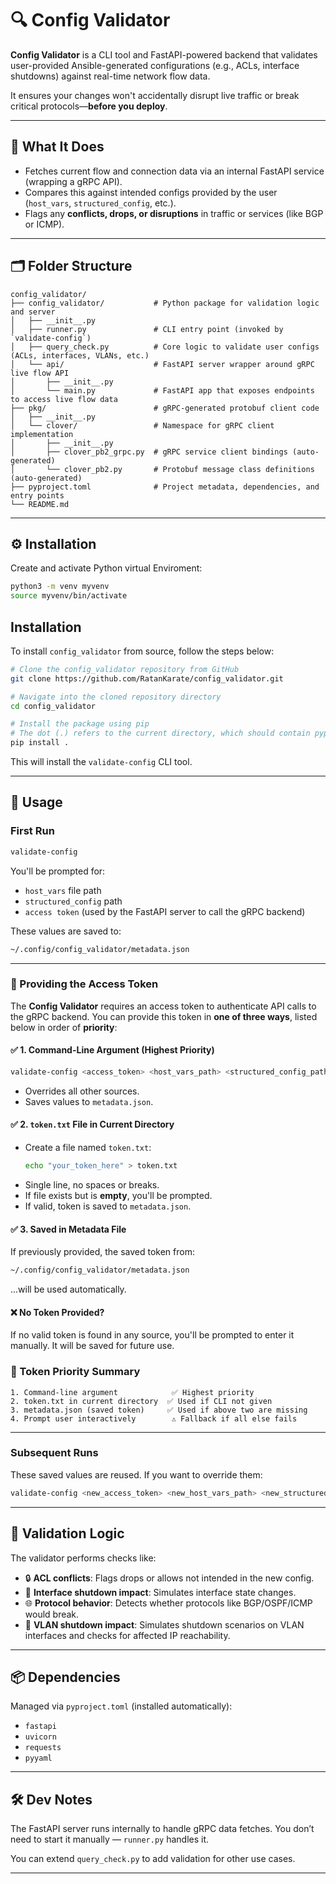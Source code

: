 # 🔍 Config Validator

**Config Validator** is a CLI tool and FastAPI-powered backend that validates user-provided Ansible-generated configurations (e.g., ACLs, interface shutdowns) against real-time network flow data.

It ensures your changes won't accidentally disrupt live traffic or break critical protocols—**before you deploy**.

---

## 🚀 What It Does

- Fetches current flow and connection data via an internal FastAPI service (wrapping a gRPC API).
- Compares this against intended configs provided by the user (`host_vars`, `structured_config`, etc.).
- Flags any **conflicts, drops, or disruptions** in traffic or services (like BGP or ICMP).

---

## 🗂️ Folder Structure

```
config_validator/
├── config_validator/           # Python package for validation logic and server
│   ├── __init__.py
│   ├── runner.py               # CLI entry point (invoked by `validate-config`)
│   ├── query_check.py          # Core logic to validate user configs (ACLs, interfaces, VLANs, etc.)
│   └── api/                    # FastAPI server wrapper around gRPC live flow API
│       ├── __init__.py
│       └── main.py             # FastAPI app that exposes endpoints to access live flow data
├── pkg/                        # gRPC-generated protobuf client code
│   ├── __init__.py
│   └── clover/                 # Namespace for gRPC client implementation
│       ├── __init__.py
│       ├── clover_pb2_grpc.py  # gRPC service client bindings (auto-generated)
│       └── clover_pb2.py       # Protobuf message class definitions (auto-generated)
├── pyproject.toml              # Project metadata, dependencies, and entry points
└── README.md                   
```

---

## ⚙️ Installation

Create and activate Python virtual Enviroment:

```bash
python3 -m venv myvenv
source myvenv/bin/activate
```

## Installation

To install `config_validator` from source, follow the steps below:

```bash
# Clone the config_validator repository from GitHub
git clone https://github.com/RatanKarate/config_validator.git

# Navigate into the cloned repository directory
cd config_validator

# Install the package using pip
# The dot (.) refers to the current directory, which should contain pyproject.toml
pip install .
```

This will install the `validate-config` CLI tool.

---

## 🧪 Usage

### First Run

```bash
validate-config
```

You'll be prompted for:

- `host_vars` file path
- `structured_config` path
- `access token` (used by the FastAPI server to call the gRPC backend)

These values are saved to:

```bash
~/.config/config_validator/metadata.json
```

---

### 🔐 Providing the Access Token

The **Config Validator** requires an access token to authenticate API calls to the gRPC backend. You can provide this token in **one of three ways**, listed below in order of **priority**:

#### ✅ 1. Command-Line Argument (Highest Priority)

```bash
validate-config <access_token> <host_vars_path> <structured_config_path>
```

- Overrides all other sources.
- Saves values to `metadata.json`.

#### ✅ 2. `token.txt` File in Current Directory

- Create a file named `token.txt`:
  ```bash
  echo "your_token_here" > token.txt
  ```
- Single line, no spaces or breaks.
- If file exists but is **empty**, you'll be prompted.
- If valid, token is saved to `metadata.json`.

#### ✅ 3. Saved in Metadata File

If previously provided, the saved token from:

```bash
~/.config/config_validator/metadata.json
```

...will be used automatically.

#### ❌ No Token Provided?

If no valid token is found in any source, you'll be prompted to enter it manually. It will be saved for future use.

### 📌 Token Priority Summary

```
1. Command-line argument            ✅ Highest priority
2. token.txt in current directory  ✅ Used if CLI not given
3. metadata.json (saved token)     ✅ Used if above two are missing
4. Prompt user interactively        ⚠️ Fallback if all else fails
```

---

### Subsequent Runs

These saved values are reused. If you want to override them:

```bash
validate-config <new_access_token> <new_host_vars_path> <new_structured_config_path> 
```

---

## 🧠 Validation Logic

The validator performs checks like:

- 🔒 **ACL conflicts**: Flags drops or allows not intended in the new config.
- 🔌 **Interface shutdown impact**: Simulates interface state changes.
- 🌐 **Protocol behavior**: Detects whether protocols like BGP/OSPF/ICMP would break.
- 🧱 **VLAN shutdown impact**: Simulates shutdown scenarios on VLAN interfaces and checks for affected IP reachability.

---

## 📦 Dependencies

Managed via `pyproject.toml` (installed automatically):

- `fastapi`
- `uvicorn`
- `requests`
- `pyyaml`

---

## 🛠 Dev Notes

The FastAPI server runs internally to handle gRPC data fetches. You don’t need to start it manually — `runner.py` handles it.

You can extend `query_check.py` to add validation for other use cases.

---

